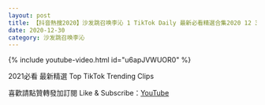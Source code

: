 ```yaml
---
layout: post
title: 【抖音熱搜2020】沙发跳召唤李沁 1 TikTok Daily 最新必看精選合集2020 12 30
date: 2020-12-30
category: 沙发跳召唤李沁
---
```


{% include youtube-video.html id="u6apJVWUOR0" %}

2021必看 最新精選 Top TikTok Trending Clips

喜歡請點贊轉發加訂閱 Like & Subscribe：[YouTube](https://www.youtube.com/channel/UCAoR7VcanIPd04uEq_GIylA/videos)

